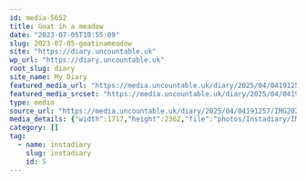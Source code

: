 ```yaml
---
id: media-5652
title: Goat in a meadow
date: "2023-07-05T10:55:09"
slug: 2023-07-05-goatinameadow
site: "https://diary.uncountable.uk"
wp_url: "https://diary.uncountable.uk"
root_slug: diary
site_name: My Diary
featured_media_url: "https://media.uncountable.uk/diary/2025/04/04191257/IMG20230705115509-edited.webp"
featured_media_srcset: "https://media.uncountable.uk/diary/2025/04/04191257/IMG20230705115509-edited-218x300.webp 218w, https://media.uncountable.uk/diary/2025/04/04191257/IMG20230705115509-edited-744x1024.webp 744w, https://media.uncountable.uk/diary/2025/04/04191257/IMG20230705115509-edited-150x150.webp 150w, https://media.uncountable.uk/diary/2025/04/04191257/IMG20230705115509-edited-465x640.webp 465w, https://media.uncountable.uk/diary/2025/04/04191257/IMG20230705115509-edited.webp 1717w"
type: media
source_url: "https://media.uncountable.uk/diary/2025/04/04191257/IMG20230705115509-edited.webp"
media_details: {"width":1717,"height":2362,"file":"photos/Instadiary/IMG20230705115509-edited.webp","filesize":160244,"sizes":{"medium":{"file":"IMG20230705115509-edited-218x300.webp","width":218,"height":300,"filesize":16706,"mime_type":"image/webp","source_url":"https://media.uncountable.uk/diary/2025/04/04191257/IMG20230705115509-edited-218x300.webp"},"large":{"file":"IMG20230705115509-edited-744x1024.webp","width":744,"height":1024,"filesize":108200,"mime_type":"image/webp","source_url":"https://media.uncountable.uk/diary/2025/04/04191257/IMG20230705115509-edited-744x1024.webp"},"thumbnail":{"file":"IMG20230705115509-edited-150x150.webp","width":150,"height":150,"filesize":7022,"mime_type":"image/webp","source_url":"https://media.uncountable.uk/diary/2025/04/04191257/IMG20230705115509-edited-150x150.webp"},"mobwidth":{"file":"IMG20230705115509-edited-465x640.webp","width":465,"height":640,"filesize":57524,"mime_type":"image/webp","source_url":"https://media.uncountable.uk/diary/2025/04/04191257/IMG20230705115509-edited-465x640.webp"},"full":{"file":"IMG20230705115509-edited.webp","width":1717,"height":2362,"mime_type":"image/webp","source_url":"https://media.uncountable.uk/diary/2025/04/04191257/IMG20230705115509-edited.webp"}},"image_meta":{"aperture":"0","credit":"","camera":"","caption":"","created_timestamp":"0","copyright":"","focal_length":"0","iso":"0","shutter_speed":"0","title":"","orientation":"0","keywords":[]}}
category: []
tag:
  - name: instadiary
    slug: instadiary
    id: 5
---
```


